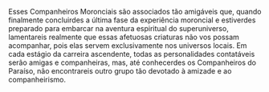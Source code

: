 ﻿Esses Companheiros Moronciais são associados tão amigáveis que, quando finalmente concluirdes a última fase da experiência moroncial e  estiverdes preparado para embarcar na aventura espiritual do superuniverso, lamentareis realmente que essas afetuosas criaturas não vos possam acompanhar, pois elas servem exclusivamente nos universos locais. Em cada estágio da carreira ascendente, todas as personalidades contatáveis serão amigas e companheiras, mas, até conhecerdes os Companheiros do Paraíso, não encontrareis outro grupo  tão devotado à amizade e ao companheirismo.